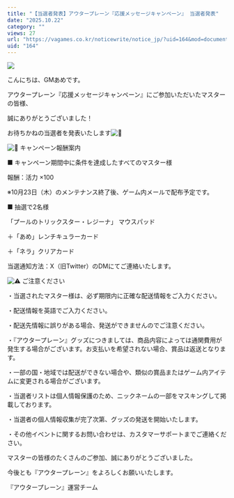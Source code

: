 ```yaml
---
title: "【当選者発表】アウタープレーン『応援メッセージキャンペーン』 当選者発表"
date: "2025.10.22"
category: ""
views: 27
url: "https://vagames.co.kr/noticewrite/notice_jp/?uid=164&mod=document"
uid: "164"
---
```


![](/images/news/live/jp/164-51d150de.png)

  

こんにちは、GMあめです。

  

アウタープレーン『応援メッセージキャンペーン』にご参加いただいたマスターの皆様、

誠にありがとうございました！

お待ちかねの当選者を発表いたします![🎉](/images/news/live/kr/14-5e3f7088.svg)

  

 ![🎁](/images/news/live/kr/167-00ebbf59.svg) キャンペーン報酬案内

■ キャンペーン期間中に条件を達成したすべてのマスター様

報酬：活力 ×100

※10月23日（木）のメンテナンス終了後、ゲーム内メールで配布予定です。

  

■ 抽選で2名様

「プールのトリックスター・レジーナ」 マウスパッド

＋「あめ」レンチキュラーカード

＋「ネラ」クリアカード

当選通知方法：X（旧Twitter）のDMにてご連絡いたします。

  

 ![⚠️](/images/news/live/kr/16-56bce6b0.svg) ご注意ください

・当選されたマスター様は、必ず期限内に正確な配送情報をご入力ください。

・配送情報を英語でご入力ください。

・配送先情報に誤りがある場合、発送ができませんのでご注意ください。

・『アウタープレーン』グッズにつきましては、商品内容によっては通関費用が発生する場合がございます。お支払いを希望されない場合、賞品は返送となります。

・一部の国・地域では配送ができない場合や、類似の賞品またはゲーム内アイテムに変更される場合がございます。

・当選者リストは個人情報保護のため、ニックネームの一部をマスキングして掲載しております。

・当選者の個人情報収集が完了次第、グッズの発送を開始いたします。

・その他イベントに関するお問い合わせは、カスタマーサポートまでご連絡ください。

  

マスターの皆様のたくさんのご参加、誠にありがとうございました。

今後とも『アウタープレーン』をよろしくお願いいたします。

  

『アウタープレーン』運営チーム